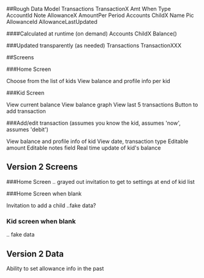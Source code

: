 
 
##Rough Data Model
	Transactions
		TransactionX
			Amt
			When
			Type   
			AccountId
			Note
	AllowanceX
		AmountPer
		Period
	Accounts
		ChildX
			Name
			Pic
			AllowanceId
			AllowanceLastUpdated

####Calculated at runtime (on demand)
    Accounts
        ChildX
        	Balance()

###Updated transparently (as needed)
	Transactions
		TransactionXXX

##Screens

###Home Screen

Choose from the list of kids
View balance and profile info per kid

###Kid Screen

View current balance
View balance graph
View last 5 transactions
Button to add transaction

###Add/edit transaction
(assumes you know the kid, assumes 'now', assumes 'debit')

View balance and profile info of kid
View date, transaction type
Editable amount
Editable notes field
Real time update of kid's balance



## Version 2 Screens

###Home Screen
.. grayed out invitation to get to settings at end of kid list

###Home Screen when blank

Invitation to add a child
..fake data?

### Kid screen when blank
.. fake data


## Version 2 Data

Ability to set allowance info in the past
